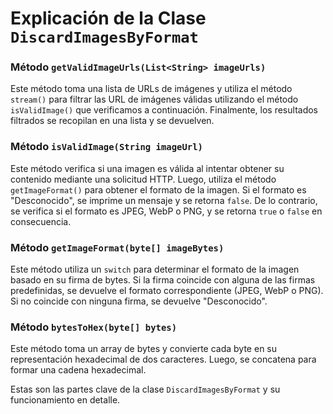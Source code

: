 # Explicación de la Clase `DiscardImagesByFormat`

### Método `getValidImageUrls(List<String> imageUrls)`

Este método toma una lista de URLs de imágenes y utiliza el método `stream()` para filtrar las URL de imágenes válidas utilizando el método `isValidImage()` que verificamos a continuación. Finalmente, los resultados filtrados se recopilan en una lista y se devuelven.

### Método `isValidImage(String imageUrl)`

Este método verifica si una imagen es válida al intentar obtener su contenido mediante una solicitud HTTP. Luego, utiliza el método `getImageFormat()` para obtener el formato de la imagen. Si el formato es "Desconocido", se imprime un mensaje y se retorna `false`. De lo contrario, se verifica si el formato es JPEG, WebP o PNG, y se retorna `true` o `false` en consecuencia.

### Método `getImageFormat(byte[] imageBytes)`

Este método utiliza un `switch` para determinar el formato de la imagen basado en su firma de bytes. Si la firma coincide con alguna de las firmas predefinidas, se devuelve el formato correspondiente (JPEG, WebP o PNG). Si no coincide con ninguna firma, se devuelve "Desconocido".

### Método `bytesToHex(byte[] bytes)`

Este método toma un array de bytes y convierte cada byte en su representación hexadecimal de dos caracteres. Luego, se concatena para formar una cadena hexadecimal.

Estas son las partes clave de la clase `DiscardImagesByFormat` y su funcionamiento en detalle.
